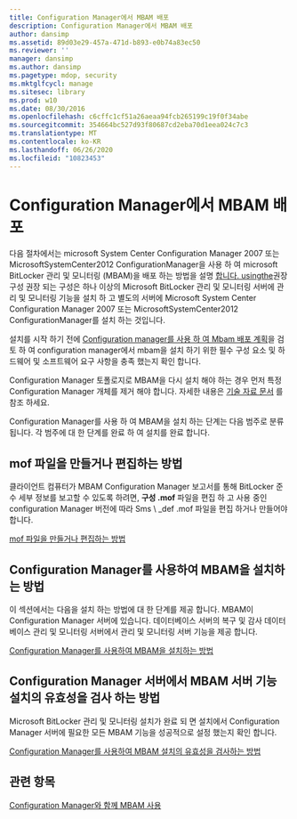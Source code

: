 ```yaml
---
title: Configuration Manager에서 MBAM 배포
description: Configuration Manager에서 MBAM 배포
author: dansimp
ms.assetid: 89d03e29-457a-471d-b893-e0b74a83ec50
ms.reviewer: ''
manager: dansimp
ms.author: dansimp
ms.pagetype: mdop, security
ms.mktglfcycl: manage
ms.sitesec: library
ms.prod: w10
ms.date: 08/30/2016
ms.openlocfilehash: c6cffc1cf51a26aeaa94fcb265199c19f0f34abe
ms.sourcegitcommit: 354664bc527d93f80687cd2eba70d1eea024c7c3
ms.translationtype: MT
ms.contentlocale: ko-KR
ms.lasthandoff: 06/26/2020
ms.locfileid: "10823453"
---
```

# Configuration Manager에서 MBAM 배포


다음 절차에서는 microsoft System Center Configuration Manager 2007 또는 MicrosoftSystemCenter2012 ConfigurationManager을 사용 하 여 microsoft BitLocker 관리 및 모니터링 (MBAM)을 배포 하는 방법을 설명 [합니다. usingthe](getting-started---using-mbam-with-configuration-manager.md)권장 구성 권장 되는 구성은 하나 이상의 Microsoft BitLocker 관리 및 모니터링 서버에 관리 및 모니터링 기능을 설치 하 고 별도의 서버에 Microsoft System Center Configuration Manager 2007 또는 MicrosoftSystemCenter2012 ConfigurationManager를 설치 하는 것입니다.

설치를 시작 하기 전에 [Configuration manager를 사용 하 여 Mbam 배포 계획](planning-to-deploy-mbam-with-configuration-manager-2.md)을 검토 하 여 configuration manager에서 mbam을 설치 하기 위한 필수 구성 요소 및 하드웨어 및 소프트웨어 요구 사항을 충족 했는지 확인 합니다.

Configuration Manager 토폴로지로 MBAM을 다시 설치 해야 하는 경우 먼저 특정 Configuration Manager 개체를 제거 해야 합니다. 자세한 내용은 [기술 자료 문서](https://go.microsoft.com/fwlink/?LinkId=286306) 를 참조 하세요.

Configuration Manager를 사용 하 여 MBAM을 설치 하는 단계는 다음 범주로 분류 됩니다. 각 범주에 대 한 단계를 완료 하 여 설치를 완료 합니다.

## mof 파일을 만들거나 편집하는 방법


클라이언트 컴퓨터가 MBAM Configuration Manager 보고서를 통해 BitLocker 준수 세부 정보를 보고할 수 있도록 하려면, **구성 .mof** 파일을 편집 하 고 사용 중인 configuration Manager 버전에 따라 Sms \ _def .mof 파일을 편집 하거나 만들어야 합니다.

[mof 파일을 만들거나 편집하는 방법](how-to-create-or-edit-the-mof-files.md)

## Configuration Manager를 사용하여 MBAM을 설치하는 방법


이 섹션에서는 다음을 설치 하는 방법에 대 한 단계를 제공 합니다. MBAM이 Configuration Manager 서버에 있습니다. 데이터베이스 서버의 복구 및 감사 데이터베이스 관리 및 모니터링 서버에서 관리 및 모니터링 서버 기능을 제공 합니다.

[Configuration Manager를 사용하여 MBAM을 설치하는 방법](how-to-install-mbam-with-configuration-manager.md)

## Configuration Manager 서버에서 MBAM 서버 기능 설치의 유효성을 검사 하는 방법


Microsoft BitLocker 관리 및 모니터링 설치가 완료 되 면 설치에서 Configuration Manager 서버에 필요한 모든 MBAM 기능을 성공적으로 설정 했는지 확인 합니다.

[Configuration Manager를 사용하여 MBAM 설치의 유효성을 검사하는 방법](how-to-validate-the-mbam-installation-with-configuration-manager.md)

## 관련 항목


[Configuration Manager와 함께 MBAM 사용](using-mbam-with-configuration-manager.md)

 

 





